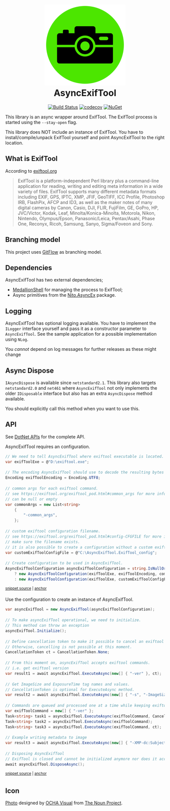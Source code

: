 <h1 align="center">
<img src="https://raw.githubusercontent.com/coenm/AsyncExifTool/develop/icon/AsyncExifTool.512.png" alt="AsyncExifTool" width="256"/>
<br/>
AsyncExifTool
</h1>

<div align="center">

[![Build Status](https://dev.azure.com/cmunckhof/Imaging/_apis/build/status/AsyncExifTool?branchName=develop)](https://dev.azure.com/cmunckhof/Imaging/_build/latest?definitionId=6&branchName=develop) [![codecov](https://codecov.io/gh/coenm/AsyncExifTool/branch/develop/graph/badge.svg)](https://codecov.io/gh/coenm/AsyncExifTool) [![NuGet](https://img.shields.io/nuget/v/CoenM.AsyncExifTool.svg)](https://www.nuget.org/packages/CoenM.AsyncExifTool/)

</div>

This library is an async wrapper around ExifTool. The ExifTool process is started using the `--stay-open` flag.

This library does NOT include an instance of ExifTool. You have to install/compile/unpack ExifTool yourself and point AsyncExifTool to the right location.

## What is ExifTool

According to [exiftool.org](https://exiftool.org/)

> ExifTool is a platform-independent Perl library plus a command-line application for reading, writing and editing meta information in a wide variety of files. ExifTool supports many different metadata formats including EXIF, GPS, IPTC, XMP, JFIF, GeoTIFF, ICC Profile, Photoshop IRB, FlashPix, AFCP and ID3, as well as the maker notes of many digital cameras by Canon, Casio, DJI, FLIR, FujiFilm, GE, GoPro, HP, JVC/Victor, Kodak, Leaf, Minolta/Konica-Minolta, Motorola, Nikon, Nintendo, Olympus/Epson, Panasonic/Leica, Pentax/Asahi, Phase One, Reconyx, Ricoh, Samsung, Sanyo, Sigma/Foveon and Sony.

## Branching model

This project uses [GitFlow](http://nvie.com/posts/a-successful-git-branching-model/) as branching model.

## Dependencies

AsyncExifTool has two external dependencies;

- [MedallionShell](https://www.nuget.org/packages/MedallionShell/) for managing the process to ExifTool;
- Async primitives from the [Nito.AsyncEx](https://www.nuget.org/packages/Nito.AsyncEx/) package.

## Logging

AsyncExifTool has optional logging available. You have to implement the `ILogger` interface yourself and pass it as a constructor parameter to `AsyncExifTool`. See the sample application for a possible implementation using `NLog`.

You *cannot* depend on log messages for further releases as these might change 

## Async Dispose

`IAsyncDispose` is available since `netstandard2.1`. This library also targets `netstandard2.0` and `net461` where `AsyncExifTool` not only implements the older `IDisposable` interface but also has an  extra `AsyncDispose` method available.

You should explicitly call this method when you want to use this.

## API

See [DotNet APIs](http://dotnetapis.com/pkg/CoenM.AsyncExifTool) for the complete API.

AsyncExifTool requires an configuration.

<!-- snippet: ExifToolConfiguration -->
<a id='snippet-exiftoolconfiguration'></a>
```cs
// We need to tell AsyncExifTool where exiftool executable is located.
var exifToolExe = @"D:\exiftool.exe";

// The encoding AsyncExifTool should use to decode the resulting bytes
Encoding exifToolEncoding = Encoding.UTF8;

// common args for each exiftool command.
// see https://exiftool.org/exiftool_pod.html#common_args for more information.
// can be null or empty
var commonArgs = new List<string>
    {
        "-common_args",
    };

// custom exiftool configuration filename.
// see https://exiftool.org/exiftool_pod.html#config-CFGFILE for more information.
// make sure the filename exists.
// it is also possible to create a configuration without a custom exiftool config.
var customExifToolConfigFile = @"C:\AsyncExifTool.ExifTool_config";

// Create configuration to be used in AsyncExifTool.
AsyncExifToolConfiguration asyncExifToolConfiguration = string.IsNullOrWhiteSpace(customExifToolConfigFile)
    ? new AsyncExifToolConfiguration(exifToolExe, exifToolEncoding, commonArgs)
    : new AsyncExifToolConfiguration(exifToolExe, customExifToolConfigFile, exifToolEncoding, commonArgs);
```
<sup><a href='/tests/Samples/Program.cs#L22-L48' title='Snippet source file'>snippet source</a> | <a href='#snippet-exiftoolconfiguration' title='Start of snippet'>anchor</a></sup>
<!-- endSnippet -->

Use the configuration to create an instance of AsyncExifTool.

<!-- snippet: ExifToolExampleUsage -->
<a id='snippet-exiftoolexampleusage'></a>
```cs
var asyncExifTool = new AsyncExifTool(asyncExifToolConfiguration);

// To make asyncExifTool operational, we need to initialize.
// This method can throw an exception
asyncExifTool.Initialize();

// Define cancellation token to make it possible to cancel an exiftool request if it is not already passed to exiftool.
// Otherwise, cancelling is not possible at this moment.
CancellationToken ct = CancellationToken.None;

// From this moment on, asyncExifTool accepts exiftool commands.
// i.e. get exiftool version
var result1 = await asyncExifTool.ExecuteAsync(new[] { "-ver" }, ct);

// Get ImageSize and ExposureTime tag names and values.
// CancellationToken is optional for ExecuteAsync method.
var result2 = await asyncExifTool.ExecuteAsync(new[] { "-s", "-ImageSize", "-ExposureTime", @"D:\image1.jpg" });

// Commands are queued and processed one at a time while keeping exiftool 'open'.
var exifToolCommand = new[] { "-ver" };
Task<string> task1 = asyncExifTool.ExecuteAsync(exifToolCommand, CancellationToken.None);
Task<string> task2 = asyncExifTool.ExecuteAsync(exifToolCommand);
Task<string> task3 = asyncExifTool.ExecuteAsync(exifToolCommand, ct);

// Example writing metadata to image
var result3 = await asyncExifTool.ExecuteAsync(new[] { "-XMP-dc:Subject+=Summer", @"D:\image1.jpg" }, ct);

// Disposing AsyncExifTool
// ExifTool is closed and cannot be initialized anymore nor does it accept any requests.
await asyncExifTool.DisposeAsync();
```
<sup><a href='/tests/Samples/Program.cs#L153-L186' title='Snippet source file'>snippet source</a> | <a href='#snippet-exiftoolexampleusage' title='Start of snippet'>anchor</a></sup>
<!-- endSnippet -->

## Icon

[Photo](https://thenounproject.com/term/photo/2013925) designed by [OCHA Visual](https://thenounproject.com/ochavisual) from [The Noun Project](https://thenounproject.com).
